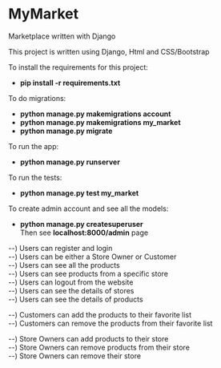 # MyMarket
Marketplace written with Django  

This project is written using Django, Html and CSS/Bootstrap  

To install the requirements for this project:
* __pip install -r requirements.txt__

To do migrations:
* __python manage.py makemigrations account__  
* __python manage.py makemigrations my_market__  
* __python manage.py migrate__  

To run the app:
* __python manage.py runserver__   

To run the tests:
* __python manage.py test my_market__

To create admin account and see all the models:
* __python manage.py createsuperuser__  
  Then see __localhost:8000/admin__ page

--) Users can register and login  
--) Users can be either a Store Owner or Customer  
--) Users can see all the products  
--) Users can see products from a specific store  
--) Users can logout from the website  
--) Users can see the details of stores  
--) Users can see the details of products  

--) Customers can add the products to their favorite list   
--) Customers can remove the products from their favorite list  

--) Store Owners can add products to their store  
--) Store Owners can remove products from their store  
--) Store Owners can remove their store   
